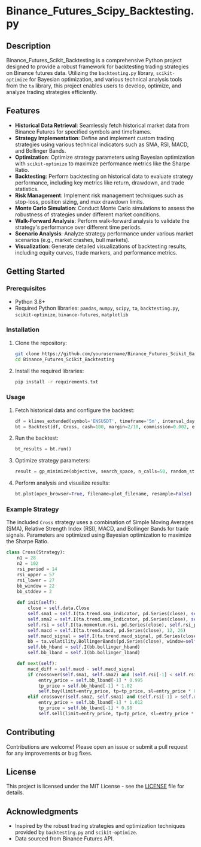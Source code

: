 # Binance_Futures_Scipy_Backtesting.py

## Description

Binance_Futures_Scikit_Backtesting is a comprehensive Python project designed to provide a robust framework for backtesting trading strategies on Binance futures data. Utilizing the `backtesting.py` library, `scikit-optimize` for Bayesian optimization, and various technical analysis tools from the `ta` library, this project enables users to develop, optimize, and analyze trading strategies efficiently.

## Features

- **Historical Data Retrieval**: Seamlessly fetch historical market data from Binance Futures for specified symbols and timeframes.
- **Strategy Implementation**: Define and implement custom trading strategies using various technical indicators such as SMA, RSI, MACD, and Bollinger Bands.
- **Optimization**: Optimize strategy parameters using Bayesian optimization with `scikit-optimize` to maximize performance metrics like the Sharpe Ratio.
- **Backtesting**: Perform backtesting on historical data to evaluate strategy performance, including key metrics like return, drawdown, and trade statistics.
- **Risk Management**: Implement risk management techniques such as stop-loss, position sizing, and max drawdown limits.
- **Monte Carlo Simulation**: Conduct Monte Carlo simulations to assess the robustness of strategies under different market conditions.
- **Walk-Forward Analysis**: Perform walk-forward analysis to validate the strategy's performance over different time periods.
- **Scenario Analysis**: Analyze strategy performance under various market scenarios (e.g., market crashes, bull markets).
- **Visualization**: Generate detailed visualizations of backtesting results, including equity curves, trade markers, and performance metrics.

## Getting Started

### Prerequisites

- Python 3.8+
- Required Python libraries: `pandas`, `numpy`, `scipy`, `ta`, `backtesting.py`, `scikit-optimize`, `binance-futures`, `matplotlib`

### Installation

1. Clone the repository:
   ```bash
   git clone https://github.com/yourusername/Binance_Futures_Scikit_Backtesting.git
   cd Binance_Futures_Scikit_Backtesting
   ```

2. Install the required libraries:
   ```bash
   pip install -r requirements.txt
   ```

### Usage

1. Fetch historical data and configure the backtest:
   ```python
   df = klines_extended(symbol='ENSUSDT', timeframe='5m', interval_days=60)
   bt = Backtest(df, Cross, cash=100, margin=2/10, commission=0.002, exclusive_orders=True)
   ```

2. Run the backtest:
   ```python
   bt_results = bt.run()
   ```

3. Optimize strategy parameters:
   ```python
   result = gp_minimize(objective, search_space, n_calls=50, random_state=0)
   ```

4. Perform analysis and visualize results:
   ```python
   bt.plot(open_browser=True, filename=plot_filename, resample=False)
   ```

### Example Strategy

The included `Cross` strategy uses a combination of Simple Moving Averages (SMA), Relative Strength Index (RSI), MACD, and Bollinger Bands for trade signals. Parameters are optimized using Bayesian optimization to maximize the Sharpe Ratio.

```python
class Cross(Strategy):
    n1 = 28
    n2 = 102
    rsi_period = 14
    rsi_upper = 57
    rsi_lower = 27
    bb_window = 22
    bb_stddev = 2
    
    def init(self):
        close = self.data.Close
        self.sma1 = self.I(ta.trend.sma_indicator, pd.Series(close), self.n1)
        self.sma2 = self.I(ta.trend.sma_indicator, pd.Series(close), self.n2)
        self.rsi = self.I(ta.momentum.rsi, pd.Series(close), self.rsi_period)
        self.macd = self.I(ta.trend.macd, pd.Series(close), 12, 26)
        self.macd_signal = self.I(ta.trend.macd_signal, pd.Series(close), 12, 26, 9)
        bb = ta.volatility.BollingerBands(pd.Series(close), window=self.bb_window, window_dev=self.bb_stddev)
        self.bb_hband = self.I(bb.bollinger_hband)
        self.bb_lband = self.I(bb.bollinger_lband)

    def next(self):
        macd_diff = self.macd - self.macd_signal
        if crossover(self.sma1, self.sma2) and (self.rsi[-1] < self.rsi_upper) and (macd_diff > 0):
            entry_price = self.bb_lband[-1] * 0.995
            tp_price = self.bb_hband[-1] * 1.02
            self.buy(limit=entry_price, tp=tp_price, sl=entry_price * 0.95)
        elif crossover(self.sma2, self.sma1) and (self.rsi[-1] > self.rsi_lower) and (macd_diff < 0):
            entry_price = self.bb_lband[-1] * 1.012
            tp_price = self.bb_lband[-1] * 0.98
            self.sell(limit=entry_price, tp=tp_price, sl=entry_price * 1.05)
```

## Contributing

Contributions are welcome! Please open an issue or submit a pull request for any improvements or bug fixes.

## License

This project is licensed under the MIT License - see the [LICENSE](LICENSE) file for details.

## Acknowledgments

- Inspired by the robust trading strategies and optimization techniques provided by `backtesting.py` and `scikit-optimize`.
- Data sourced from Binance Futures API.
